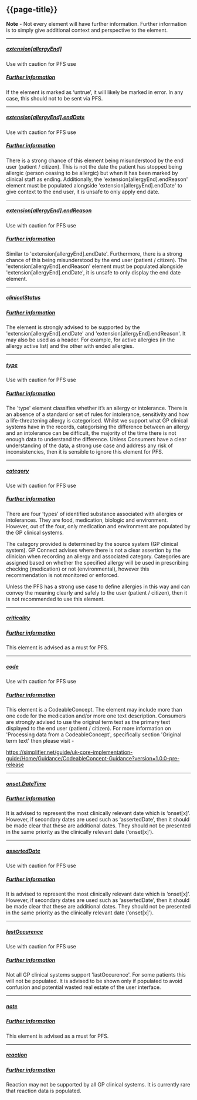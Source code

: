 ## {{page-title}}



<div class="nhsd-a-box nhsd-a-box--bg-light-blue nhsd-!t-margin-bottom-6 nhsd-t-body">
<p><b>Note</b> - Not every element will have further information. Further information is to simply give additional context and perspective to the element.
</div>

---

<h5><ins>extension[allergyEnd]</ins></h5>

<span class="fas fa-exclamation-circle text-warning fa-lg" title="Use with caution"></span> Use with caution for PFS use

<h5><ins>Further information</ins></h5>

<p>If the element is marked as ‘untrue’, it will likely be marked in error. In any case, this should not to be sent via PFS.</p>

---

<h5><ins>extension[allergyEnd].endDate</ins></h5>

<span class="fas fa-exclamation-circle text-warning fa-lg" title="Use with caution"></span> Use with caution for PFS use

<h5><ins>Further information</ins></h5>

<p>There is a strong chance of this element being misunderstood by the end user (patient / citizen). This is not the date the patient has stopped being allergic (person ceasing to be allergic) but when it has been marked by clinical staff as ending.
Additionally, the 'extension[allergyEnd].endReason' element must be populated alongside 'extension[allergyEnd].endDate' to give context to the end user, it is unsafe to only apply end date.</p>

---

<h5><ins>extension[allergyEnd].endReason</ins></h5>

<span class="fas fa-exclamation-circle text-warning fa-lg" title="Use with caution"></span> Use with caution for PFS use

<h5><ins>Further information</ins></h5>

<p>Similar to 'extension[allergyEnd].endDate'. Furthermore, there is a strong chance of this being misunderstood by the end user (patient / citizen). 
The 'extension[allergyEnd].endReason' element must be populated alongside 'extension[allergyEnd].endDate', it is unsafe to only display the end date element.</p>

---

<h5><ins>clinicalStatus</ins></h5>

<span class="fas fa-check-circle text-success fa-lg"></span>

<h5><ins>Further information</ins></h5>

<p>The element is strongly advised to be supported by the 'extension[allergyEnd].endDate' and 'extension[allergyEnd].endReason'. It may also be used as a header. For example, for active allergies (in the allergy active list) and the other with ended allergies.</p>

---
<h5><ins>type</ins></h5>

<span class="fas fa-exclamation-circle text-warning fa-lg" title="Use with caution"></span> Use with caution for PFS use

<h5><ins>Further information</ins></h5>

<p>The 'type' element classifies whether it’s an allergy or intolerance. There is an absence of a standard or set of rules for intolerance, sensitivity and how a life-threatening allergy is categorised. Whilst we support what GP clinical systems have in the records, categorising the difference between an allergy and an intolerance can be difficult, the majority of the time there is not enough data to understand the difference. Unless Consumers have a clear understanding of the data, a strong use case and address any risk of inconsistencies, then it is sensible to ignore this element for PFS.</p>

---

<h5><ins>category</ins></h5>

<span class="fas fa-exclamation-circle text-warning fa-lg" title="Use with caution"></span> Use with caution for PFS use

<h5><ins>Further information</ins></h5>

<p>There are four ‘types’ of identified substance associated with allergies or intolerances. They are food, medication, biologic and environment. However, out of the four, only medication and environment are populated by the GP clinical systems.

The category provided is determined by the source system (GP clinical system). GP Connect advises where there is not a clear assertion by the clinician when recording an allergy and associated category. Categories are assigned based on whether the specified allergy will be used in prescribing checking (medication) or not (environmental), however this recommendation is not monitored or enforced. 

Unless the PFS has a strong use case to define allergies in this way and can convey the meaning clearly and safely to the user (patient / citizen), then it is not recommended to use this element.</p>

---

<h5><ins>criticality</ins></h5>

<span class="fas fa-check-circle text-success fa-lg"></span>

<h5><ins>Further information</ins></h5>

<p>This element is advised as a must for PFS.</p>

---
<h5><ins>code</ins></h5>

<span class="fas fa-exclamation-circle text-warning fa-lg" title="Use with caution"></span> Use with caution for PFS use

<h5><ins>Further information</ins></h5>

<p>This element is a CodeableConcept. The element may include more than one code for the medication and/or more one text description. Consumers are strongly advised to use the original term text as the primary text displayed to the end user (patient / citizen). For more information on 'Processing data from a CodeableConcept', specifically section 'Original term text' then please visit -

https://simplifier.net/guide/uk-core-implementation-guide/Home/Guidance/CodeableConcept-Guidance?version=1.0.0-pre-release</p>

---

<h5><ins>onset.DateTime</ins></h5>

<span class="fas fa-check-circle text-success fa-lg"></span>

<h5><ins>Further information</ins></h5>

<p>It is advised to represent the most clinically relevant date which is ‘onset[x]’. However, if secondary dates are used such as ‘assertedDate’, then it should be made clear that these are additional dates. They should not be presented in the same priority as the clinically relevant date (‘onset[x]’).</p>

---

<h5><ins>assertedDate</ins></h5>

<span class="fas fa-exclamation-circle text-warning fa-lg" title="Use with caution"></span> Use with caution for PFS use

<h5><ins>Further information</ins></h5>

<p>It is advised to represent the most clinically relevant date which is ‘onset[x]’. However, if secondary dates are used such as ‘assertedDate’, then it should be made clear that these are additional dates. They should not be presented in the same priority as the clinically relevant date (‘onset[x]’).</p>

---

<h5><ins>lastOccurence</ins></h5>

<span class="fas fa-exclamation-circle text-warning fa-lg" title="Use with caution"></span> Use with caution for PFS use

<h5><ins>Further information</ins></h5>

<p>Not all GP clinical systems support 'lastOccurence'. For some patients this will not be populated. It is advised to be shown only if populated to avoid confusion and potential wasted real estate of the user interface.</p>

---

<h5><ins>note</ins></h5>

<span class="fas fa-check-circle text-success fa-lg"></span>

<h5><ins>Further information</ins></h5>

<p>This element is advised as a must for PFS.</p>

---

<h5><ins>reaction</ins></h5>

<span class="fas fa-check-circle text-success fa-lg"></span>

<h5><ins>Further information</ins></h5>

<p>Reaction may not be supported by all GP clinical systems. It is currently rare that reaction data is populated.</p>